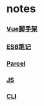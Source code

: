 # notes

### [Vue脚手架](https://github.com/vectorzero/notes/tree/master/Vue.md)

### [ES6笔记](https://github.com/vectorzero/notes/tree/master/ES6.md)

### [Parcel](https://github.com/vectorzero/notes/tree/master/Parcel.md)

### [JS](https://github.com/vectorzero/notes/tree/master/JS.md)

### [CLI](https://github.com/vectorzero/notes/blob/master/CLI.md)